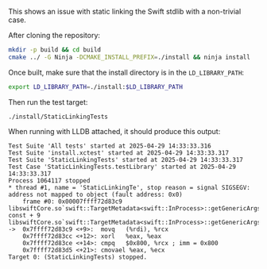 This shows an issue with static linking the Swift stdlib with a non-trivial case.

After cloning the repository:

```bash
mkdir -p build && cd build
cmake ../ -G Ninja -DCMAKE_INSTALL_PREFIX=./install && ninja install
```

Once built, make sure that the install directory is in the `LD_LIBRARY_PATH`:
```bash
export LD_LIBRARY_PATH=./install:$LD_LIBRARY_PATH
```

Then run the test target:
```
./install/StaticLinkingTests
```

When running with LLDB attached, it should produce this output:
```
Test Suite 'All tests' started at 2025-04-29 14:33:33.316
Test Suite 'install.xctest' started at 2025-04-29 14:33:33.317
Test Suite 'StaticLinkingTests' started at 2025-04-29 14:33:33.317
Test Case 'StaticLinkingTests.testLibrary' started at 2025-04-29 14:33:33.317
Process 1064117 stopped
* thread #1, name = 'StaticLinkingTe', stop reason = signal SIGSEGV: address not mapped to object (fault address: 0x0)
    frame #0: 0x00007ffff72d83c9 libswiftCore.so`swift::TargetMetadata<swift::InProcess>::getGenericArgs() const + 9
libswiftCore.so`swift::TargetMetadata<swift::InProcess>::getGenericArgs:
->  0x7ffff72d83c9 <+9>:  movq   (%rdi), %rcx
    0x7ffff72d83cc <+12>: xorl   %eax, %eax
    0x7ffff72d83ce <+14>: cmpq   $0x800, %rcx ; imm = 0x800 
    0x7ffff72d83d5 <+21>: cmovael %eax, %ecx
Target 0: (StaticLinkingTests) stopped.
```